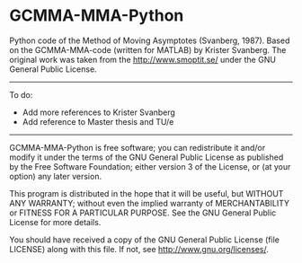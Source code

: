 # GCMMA-MMA-Python
Python code of the Method of Moving Asymptotes (Svanberg, 1987). Based on the GCMMA-MMA-code (written for MATLAB) by Krister Svanberg. The original work was taken from the http://www.smoptit.se/ under the GNU General Public License. 

-----
To do:
- Add more references to Krister Svanberg
- Add reference to Master thesis and TU/e
-----

GCMMA-MMA-Python is free software; you can redistribute it and/or modify it under the terms of the GNU General Public License as published by the Free Software Foundation; either version 3 of the License, or (at your option) any later version.

This program is distributed in the hope that it will be useful, but WITHOUT ANY WARRANTY; without even the implied warranty of MERCHANTABILITY or FITNESS FOR A PARTICULAR PURPOSE. See the GNU General Public License for more details.

You should have received a copy of the GNU General Public License (file LICENSE) along with this file.  If not, see <http://www.gnu.org/licenses/>.

